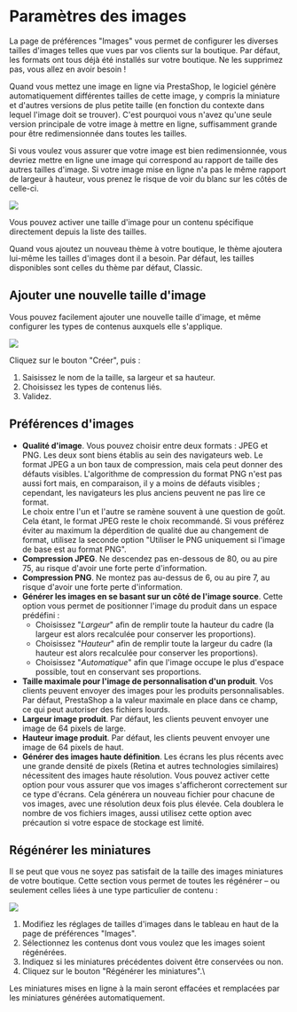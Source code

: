 # Paramètres des images

La page de préférences "Images" vous permet de configurer les diverses tailles d'images telles que vues par vos clients sur la boutique. Par défaut, les formats ont tous déjà été installés sur votre boutique. Ne les supprimez pas, vous allez en avoir besoin !

Quand vous mettez une image en ligne via PrestaShop, le logiciel génère automatiquement différentes tailles de cette image, y compris la miniature et d'autres versions de plus petite taille (en fonction du contexte dans lequel l'image doit se trouver). C'est pourquoi vous n'avez qu'une seule version principale de votre image à mettre en ligne, suffisamment grande pour être redimensionnée dans toutes les tailles.

Si vous voulez vous assurer que votre image est bien redimensionnée, vous devriez mettre en ligne une image qui correspond au rapport de taille des autres tailles d'image. Si votre image mise en ligne n'a pas le même rapport de largeur à hauteur, vous prenez le risque de voir du blanc sur les côtés de celle-ci.

![](../../../.gitbook/assets/64225348.png)

Vous pouvez activer une taille d'image pour un contenu spécifique directement depuis la liste des tailles.

Quand vous ajoutez un nouveau thème à votre boutique, le thème ajoutera lui-même les tailles d'images dont il a besoin. Par défaut, les tailles disponibles sont celles du thème par défaut, Classic.

## Ajouter une nouvelle taille d'image <a href="parametresdesimages-ajouterunenouvelletailledimage" id="parametresdesimages-ajouterunenouvelletailledimage"></a>

Vous pouvez facilement ajouter une nouvelle taille d'image, et même configurer les types de contenus auxquels elle s'applique.

![](../../../.gitbook/assets/52298292.png)

Cliquez sur le bouton "Créer", puis :

1. Saisissez le nom de la taille, sa largeur et sa hauteur.
2. Choisissez les types de contenus liés.
3. Validez.

## Préférences d'images <a href="parametresdesimages-preferencesdimages" id="parametresdesimages-preferencesdimages"></a>

* **Qualité d'image**. Vous pouvez choisir entre deux formats : JPEG et PNG. Les deux sont biens établis au sein des navigateurs web. Le format JPEG a un bon taux de compression, mais cela peut donner des défauts visibles. L'algorithme de compression du format PNG n'est pas aussi fort mais, en comparaison, il y a moins de défauts visibles ; cependant, les navigateurs les plus anciens peuvent ne pas lire ce format.\
  Le choix entre l'un et l'autre se ramène souvent à une question de goût. Cela étant, le format JPEG reste le choix recommandé. Si vous préférez éviter au maximum la déperdition de qualité due au changement de format, utilisez la seconde option "Utiliser le PNG uniquement si l'image de base est au format PNG".
* **Compression JPEG**. Ne descendez pas en-dessous de 80, ou au pire 75, au risque d'avoir une forte perte d'information.
* **Compression PNG**. Ne montez pas au-dessus de 6, ou au pire 7, au risque d'avoir une forte perte d'information.
* **Générer les images en se basant sur un côté de l'image source**. Cette option vous permet de positionner l'image du produit dans un espace prédéfini :
  * Choisissez "_Largeur_" afin de remplir toute la hauteur du cadre (la largeur est alors recalculée pour conserver les proportions).
  * Choisissez "_Hauteur_" afin de remplir toute la largeur du cadre (la hauteur est alors recalculée pour conserver les proportions).
  * Choisissez "_Automatique_" afin que l'image occupe le plus d'espace possible, tout en conservant ses proportions.
* **Taille maximale pour l'image de personnalisation d'un produit**. Vos clients peuvent envoyer des images pour les produits personnalisables. Par défaut, PrestaShop a la valeur maximale en place dans ce champ, ce qui peut autoriser des fichiers lourds.
* **Largeur image produit**. Par défaut, les clients peuvent envoyer une image de 64 pixels de large.
* **Hauteur image produit**. Par défaut, les clients peuvent envoyer une image de 64 pixels de haut.
* **Générer des images haute définition**. Les écrans les plus récents avec une grande densité de pixels (Retina et autres technologies similaires) nécessitent des images haute résolution. Vous pouvez activer cette option pour vous assurer que vos images s'afficheront correctement sur ce type d'écrans. Cela générera un nouveau fichier pour chacune de vos images, avec une résolution deux fois plus élevée. Cela doublera le nombre de vos fichiers images, aussi utilisez cette option avec précaution si votre espace de stockage est limité.

## Régénérer les miniatures <a href="parametresdesimages-regenererlesminiatures" id="parametresdesimages-regenererlesminiatures"></a>

Il se peut que vous ne soyez pas satisfait de la taille des images miniatures de votre boutique. Cette section vous permet de toutes les régénérer – ou seulement celles liées à une type particulier de contenu :

![](../../../.gitbook/assets/39420046.png)

1. Modifiez les réglages de tailles d'images dans le tableau en haut de la page de préférences "Images".
2. Sélectionnez les contenus dont vous voulez que les images soient régénérées.
3. Indiquez si les miniatures précédentes doivent être conservées ou non.
4. Cliquez sur le bouton "Régénérer les miniatures".\


Les miniatures mises en ligne à la main seront effacées et remplacées par les miniatures générées automatiquement.
